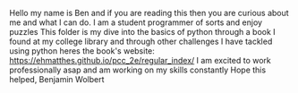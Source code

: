 Hello my name is Ben and if you are reading this then you are curious about me and what I can do.
I am a student programmer of sorts and enjoy puzzles
This folder is my dive into the basics of python through a book I found at my college library and through other challenges I have tackled using python
heres the book's website: https://ehmatthes.github.io/pcc_2e/regular_index/
I am excited to work professionally asap and am working on my skills constantly
Hope this helped,
Benjamin Wolbert
